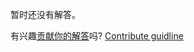 
暂时还没有解答。

有兴趣[贡献你的解答](https://github.com/BFEdev/BFE.dev-solutions/blob/main/problem/compress-a-string_zh.md)吗? [Contribute guidline](https://github.com/BFEdev/BFE.dev-solutions#how-to-contribute)
